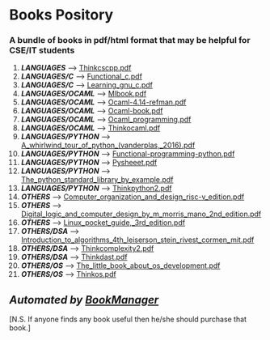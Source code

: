# Books Pository

### A bundle of books in pdf/html format that may be helpful for CSE/IT students
 1. ***LANGUAGES*** --> [Thinkcscpp.pdf](./languages/thinkCScpp.pdf)
1. ***LANGUAGES/C*** --> [Functional_c.pdf](./languages/C/Functional_C.pdf)
1. ***LANGUAGES/C*** --> [Learning_gnu_c.pdf](./languages/C/learning_gnu_c.pdf)
1. ***LANGUAGES/OCAML*** --> [Mlbook.pdf](./languages/OCaml/mlbook.pdf)
1. ***LANGUAGES/OCAML*** --> [Ocaml-4.14-refman.pdf](./languages/OCaml/ocaml-4.14-refman.pdf)
1. ***LANGUAGES/OCAML*** --> [Ocaml-book.pdf](./languages/OCaml/OCaml-book.pdf)
1. ***LANGUAGES/OCAML*** --> [Ocaml_programming.pdf](./languages/OCaml/ocaml_programming.pdf)
1. ***LANGUAGES/OCAML*** --> [Thinkocaml.pdf](./languages/OCaml/thinkocaml.pdf)
1. ***LANGUAGES/PYTHON*** --> [A_whirlwind_tour_of_python_(vanderplas,_2016).pdf](./languages/python/A_Whirlwind_Tour_of_Python_(VanderPlas,_2016).pdf)
1. ***LANGUAGES/PYTHON*** --> [Functional-programming-python.pdf](./languages/python/functional-programming-python.pdf)
1. ***LANGUAGES/PYTHON*** --> [Pysheeet.pdf](./languages/python/pysheeet.pdf)
1. ***LANGUAGES/PYTHON*** --> [The_python_standard_library_by_example.pdf](./languages/python/The_Python_Standard_Library_by_Example.pdf)
1. ***LANGUAGES/PYTHON*** --> [Thinkpython2.pdf](./languages/python/thinkpython2.pdf)
1. ***OTHERS*** --> [Computer_organization_and_design_risc-v_edition.pdf](./others/Computer_Organization_and_Design_RISC-V_edition.pdf)
1. ***OTHERS*** --> [Digital_logic_and_computer_design_by_m_morris_mano_2nd_edition.pdf](./others/Digital_Logic_And_Computer_Design_By_M_Morris_Mano_2nd_Edition.pdf)
1. ***OTHERS*** --> [Linux_pocket_guide,_3rd_edition.pdf](./others/Linux_Pocket_Guide,_3rd_Edition.pdf)
1. ***OTHERS/DSA*** --> [Introduction_to_algorithms_4th_leiserson_stein_rivest_cormen_mit.pdf](./others/DSA/Introduction_to_Algorithms_4th_Leiserson_Stein_Rivest_Cormen_MIT.pdf)
1. ***OTHERS/DSA*** --> [Thinkcomplexity2.pdf](./others/DSA/thinkcomplexity2.pdf)
1. ***OTHERS/DSA*** --> [Thinkdast.pdf](./others/DSA/thinkdast.pdf)
1. ***OTHERS/OS*** --> [The_little_book_about_os_development.pdf](./others/OS/The_little_book_about_OS_development.pdf)
1. ***OTHERS/OS*** --> [Thinkos.pdf](./others/OS/thinkos.pdf)

 ## ***Automated by [BookManager](./book_manager.py)***
[N.S. If anyone finds any book useful then he/she should purchase that book.]